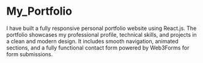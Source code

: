 # My_Portfolio
I have built a fully responsive personal portfolio website using React.js. The portfolio showcases my professional profile, technical skills, and projects in a clean and modern design. It includes smooth navigation, animated sections, and a fully functional contact form powered by Web3Forms for form submissions. 
